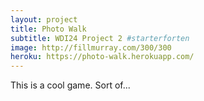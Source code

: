 ```yaml
---
layout: project
title: Photo Walk
subtitle: WDI24 Project 2 #starterforten
image: http://fillmurray.com/300/300
heroku: https://photo-walk.herokuapp.com/
---
```


This is a cool game. Sort of...
